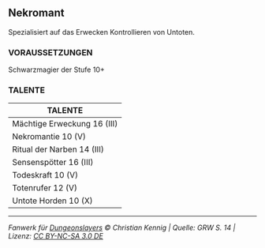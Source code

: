 ## Nekromant

Spezialisiert auf das Erwecken Kontrollieren von Untoten.

### VORAUSSETZUNGEN

Schwarzmagier der Stufe 10+

### TALENTE

| TALENTE                     |
| --------------------------- |
| Mächtige Erweckung 16 (III) |
| Nekromantie 10 (V)          |
| Ritual der Narben 14 (III)  |
| Sensenspötter 16 (III)      |
| Todeskraft 10 (V)           |
| Totenrufer 12 (V)           |
| Untote Horden 10 (X)        |

---

_Fanwerk für [Dungeonslayers](https://www.dungeonslayers.net/) © Christian Kennig | Quelle: GRW S. 14 | Lizenz: [CC BY-NC-SA 3.0 DE](https://creativecommons.org/licenses/by-nc-sa/3.0/de/)_
